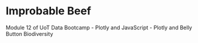 # Improbable Beef

Module 12 of UoT Data Bootcamp - Plotly and JavaScript - Plotly and Belly Button Biodiversity
